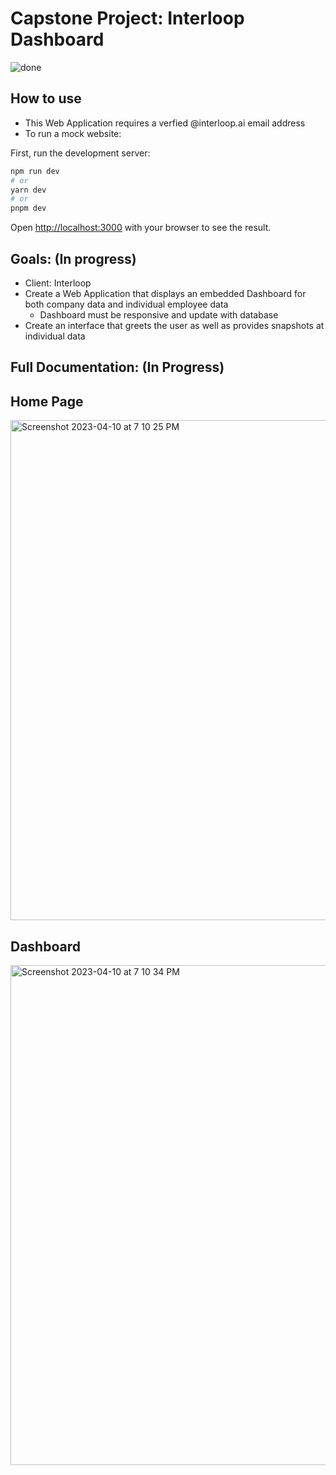 # Capstone Project: Interloop Dashboard
![done](https://user-images.githubusercontent.com/75393933/232374275-df890db7-07e5-4e7f-8686-b20e5cb6ac1f.jpg)

## How to use 
- This Web Application requires a verfied @interloop.ai email address
- To run a mock website:


First, run the development server:

```bash
npm run dev
# or
yarn dev
# or
pnpm dev
```

Open [http://localhost:3000](http://localhost:3000) with your browser to see the result.

## Goals: (In progress)
- Client: Interloop
- Create a Web Application that displays an embedded Dashboard for both company data and individual employee data
  -   Dashboard must be responsive and update with database
- Create an interface that greets the user as well as provides snapshots at individual data

## Full Documentation: (In Progress)

## Home Page

<img width="800" alt="Screenshot 2023-04-10 at 7 10 25 PM" src="https://user-images.githubusercontent.com/75393933/232960789-f8273e1d-a919-4696-a02c-8ef42da08ea9.png">

## Dashboard

<img width="800" alt="Screenshot 2023-04-10 at 7 10 34 PM" src="https://user-images.githubusercontent.com/75393933/232960793-31d3e537-b6a3-471a-9dc6-5412f6765c53.png">
